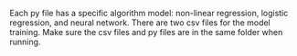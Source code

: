 Each py file has a specific algorithm model:  non-linear regression, logistic regression, and neural network.
There are two csv  files for the model training. 
Make sure the csv files and py files are in the same folder when running.
